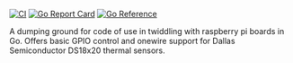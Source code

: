 [![CI](https://github.com/aqua/raspberrypi/actions/workflows/go.yml/badge.svg)](https://github.com/aqua/raspberrypi/actions/workflows/ci.yml)
[![Go Report Card](https://goreportcard.com/badge/github.com/aqua/raspberrypi)](https://goreportcard.com/report/github.com/aqua/raspberrypi)
[![Go Reference](https://pkg.go.dev/badge/github.com/aqua/raspberrypi.svg)](https://pkg.go.dev/github.com/aqua/raspberrypi)

A dumping ground for code of use in twiddling with raspberry pi boards
in Go.  Offers basic GPIO control and onewire support for Dallas
Semiconductor DS18x20 thermal sensors.

